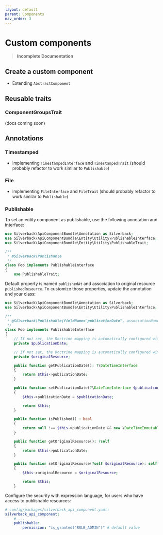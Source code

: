 ```yaml
---
layout: default
parent: Components
nav_order: 3
---
```

# Custom components

> __Incomplete Documentation__

## Create a custom component

- Extending `AbstractComponent`

## Reusable traits

### ComponentGroupsTrait

(docs coming soon)

## Annotations

### Timestamped

- Implementing `TimestampedInterface` and `TimestampedTrait` (should probably refactor to work similar to `Publishable`)

### File

- Implementing `FileInterface` and `FileTrait` (should probably refactor to work similar to `Publishable`)

### Publishable

To set an entity component as publishable, use the following annotation and interface:

```php
use Silverback\ApiComponentBundle\Annotation as Silverback;
use Silverback\ApiComponentBundle\Entity\Utility\PublishableInterface;
use Silverback\ApiComponentBundle\Entity\Utility\PublishableTrait;

/**
 * @Silverback\Publishable
 */
class Foo implements PublishableInterface
{
    use PublishableTrait;
```

Default property is named `publishedAt` and association to original resource `publishedResource`. To customize those
properties, update the annotation and your class:

```php
use Silverback\ApiComponentBundle\Annotation as Silverback;
use Silverback\ApiComponentBundle\Entity\Utility\PublishableInterface;

/**
 * @Silverback\Publishable(fieldName="publicationDate", associationName="originalResource")
 */
class Foo implements PublishableInterface
{
    // If not set, the Doctrine mapping is automatically configured with type="date" nullable
    private $publicationDate;

    // If not set, the Doctrine mapping is automatically configured with OneToOne self-referenced association nullable
    private $originalResource;

    public function getPublicationDate(): ?\DateTimeInterface
    {
        return $this->publicationDate;
    }

    public function setPublicationDate(?\DateTimeInterface $publicationDate): self
    {
        $this->publicationDate = $publicationDate;

        return $this;
    }

    public function isPublished() : bool
    {
        return null !== $this->publicationDate && new \DateTimeImmutable() >= $this->publicationDate;
    }

    public function getOriginalResource(): ?self
    {
        return $this->publicationDate;
    }

    public function setOriginalResource(?self $originalResource): self
    {
        $this->originalResource = $originalResource;

        return $this;
    }
```

Configure the security with expression language, for users who have access to publishable resources:

```yaml
# config/packages/silverback_api_component.yaml:
silverback_api_component:
    # ...
    publishable:
        permission: "is_granted('ROLE_ADMIN')" # default value
```
